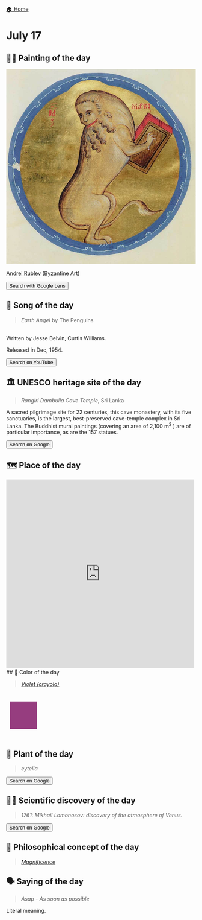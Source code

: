 
[🏠 Home](../../index.md)

# July 17

## 🧑‍🎨 Painting of the day

<img width="600" src="../img/Andrei_Rublev_2.jpg">

[Andrei Rublev](http://en.wikipedia.org/wiki/Andrei_Rublev) (Byzantine Art)

<button class="btn btn-success"
onclick=" window.open('https://lens.google.com/uploadbyurl?url=https://iretes.github.io/one-a-day/data/img/Andrei_Rublev_2.jpg','_blank')">
Search with Google Lens
</button>

## 🎼 Song of the day

> *Earth Angel*
by The Penguins

<br />Written by Jesse Belvin, Curtis Williams.

Released in Dec, 1954.

<button class="btn btn-success"
onclick=" window.open('http://www.youtube.com/search?q=Earth Angel by The Penguins','_blank')">
Search on YouTube
</button>

## 🏛️ UNESCO heritage site of the day

> *Rangiri Dambulla Cave Temple*, Sri Lanka

<p>A sacred pilgrimage site for 22 centuries, this cave monastery, with its five sanctuaries, is the largest, best-preserved cave-temple complex in Sri Lanka. The Buddhist mural paintings (covering an area of 2,100 m<sup>2</sup> ) are of particular importance, as are the 157 statues.</p>

<button class="btn btn-success"
onclick=" window.open('http://www.google.com/search?q=Rangiri Dambulla Cave Temple','_blank')">
Search on Google
</button>

## 🗺️ Place of the day

<iframe
src="https://www.mapcrunch.com"
name="mapcrunch"
width="500"
height="500"
allowTransparency="true"
scrolling="no"
frameborder="0"
>
</iframe>
## 🎨 Color of the day

> *[Violet (crayola)](https://en.wikipedia.org/wiki/Shades_of_violet#Violet_(crayola))*

<div style="color:#963D7F; font-size: 100px;">&#9632;</div>

## 🌿 Plant of the day

> *eytelia*

<button class="btn btn-success"
onclick=" window.open('http://www.google.com/search?q=eytelia','_blank')">
Search on Google
</button>

## 🧑‍🔬 Scientific discovery of the day

> *1761: Mikhail Lomonosov: discovery of the atmosphere of Venus.*

<button class="btn btn-success"
onclick=" window.open('http://www.google.com/search?q=1761: Mikhail Lomonosov: discovery of the atmosphere of Venus.','_blank')"> 
Search on Google
</button>

## 💭 Philosophical concept of the day

> *[Magnificence](https://en.wikipedia.org/wiki/Magnificence_(History_of_ideas))*

## 🗣️ Saying of the day

> *Asap - As soon as possible*

Literal meaning.
